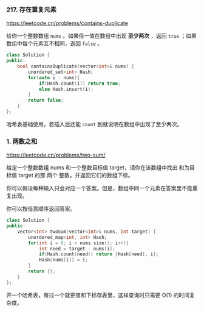 ### 217. 存在重复元素

https://leetcode.cn/problems/contains-duplicate

给你一个整数数组 `nums` 。如果任一值在数组中出现 **至少两次** ，返回 `true` ；如果数组中每个元素互不相同，返回 `false` 。

```cpp
class Solution {
public:
    bool containsDuplicate(vector<int>& nums) {
        unordered_set<int> Hash;
        for(auto i : nums){
            if(Hash.count(i)) return true;
            else Hash.insert(i);
        }
        return false;
    }
};
```

哈希表基础使用，若插入后还能 `count` 到就说明在数组中出现了至少两次。

### 1. 两数之和

https://leetcode.cn/problems/two-sum/

给定一个整数数组 nums 和一个整数目标值 target，请你在该数组中找出 和为目标值 target  的那 两个 整数，并返回它们的数组下标。

你可以假设每种输入只会对应一个答案。但是，数组中同一个元素在答案里不能重复出现。

你可以按任意顺序返回答案。

```cpp
class Solution {
public:
    vector<int> twoSum(vector<int>& nums, int target) {
        unordered_map<int, int> Hash;
        for(int i = 0; i < nums.size(); i++){
            int need = target - nums[i];
            if(Hash.count(need)) return {Hash[need], i};
            Hash[nums[i]] = i;
        }
        return {};
    }
};
```

开一个哈希表，每过一个就把值和下标存表里，这样查询时只需要 O(1) 的时间复杂度。